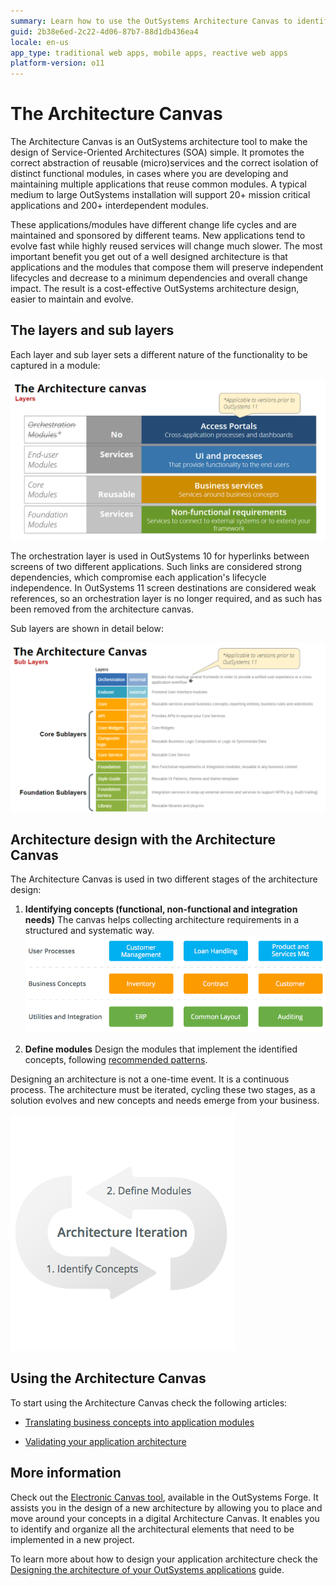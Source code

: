 ```yaml
---
summary: Learn how to use the OutSystems Architecture Canvas to identify your business concepts and correctly organize them into a cohesive architecture.
guid: 2b38e6ed-2c22-4d06-87b7-88d1db436ea4
locale: en-us
app_type: traditional web apps, mobile apps, reactive web apps
platform-version: o11
---
```

# The Architecture Canvas

The Architecture Canvas is an OutSystems architecture tool to make the design of Service-Oriented Architectures (SOA) simple. It promotes the correct abstraction of reusable (micro)services and the correct isolation of distinct functional modules, in cases where you are developing and maintaining multiple applications that reuse common modules. A typical medium to large OutSystems installation will support 20+ mission critical applications and 200+ interdependent modules.

These applications/modules have different change life cycles and are maintained and sponsored by different teams. New applications tend to evolve fast while highly reused services will change much slower. The most important benefit you get out of a well designed architecture is that applications and the modules that compose them will preserve independent lifecycles and decrease to a minimum dependencies and overall change impact. The result is a cost-effective OutSystems architecture design, easier to maintain and evolve.

## The layers and sub layers

Each layer and sub layer sets a different nature of the functionality to be captured in a module:

![](images/layers_canvas_0.png)

<div class="info" markdown="1">

The orchestration layer is used in OutSystems 10 for hyperlinks between screens of two different applications. Such links are considered strong dependencies, which compromise each application's lifecycle independence. In OutSystems 11 screen destinations are considered weak references, so an orchestration layer is no longer required, and as such has been removed from the architecture canvas.

</div>

Sub layers are shown in detail below:

![](images/sub_layers_canvas.png)


## Architecture design with the Architecture Canvas

The Architecture Canvas is used in two different stages of the architecture design:

1. **Identifying concepts (functional, non-functional and integration needs)**
The canvas helps collecting architecture requirements in a structured and systematic way.
![ ](images/4-layer-canvas_4.png)

2. **Define modules**
Design the modules that implement the identified concepts, following [recommended patterns](05-integration-patterns.md).

Designing an architecture is not a one-time event. It is a continuous process. The architecture must be iterated, cycling these two stages, as a solution evolves and new concepts and needs emerge from your business.

![ ](images/4-layer-canvas_5.png)

## Using the Architecture Canvas

To start using the Architecture Canvas check the following articles:

* [Translating business concepts into application modules](02-translating-business-app-modules.md)

* [Validating your application architecture](03-validating-app-architecture.md)

## More information

Check out the [Electronic Canvas tool](http://www.outsystems.com/forge/component/706/electronic-canvas/), available in the OutSystems Forge. It assists you in the design of a new architecture by allowing you to place and move around your concepts in a digital Architecture Canvas. It enables you to identify and organize all the architectural elements that need to be implemented in a new project.

To learn more about how to design your application architecture check the [Designing the architecture of your OutSystems applications](intro.md) guide.

